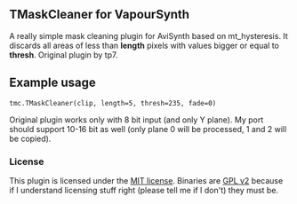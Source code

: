 ## TMaskCleaner for VapourSynth ##
A really simple mask cleaning plugin for AviSynth based on mt_hysteresis. It discards all areas of less than **length** pixels with values bigger or equal to **thresh**. Original plugin by tp7.

## Example usage ##
```tmc.TMaskCleaner(clip, length=5, thresh=235, fade=0)```

Original plugin works only with 8 bit input (and only Y plane). My port should support 10-16 bit as well (only plane 0 will be processed, 1 and 2 will be copied).

### License ###
This plugin is licensed under the [MIT license][mit_license]. Binaries are [GPL v2][gpl_v2] because if I understand licensing stuff right (please tell me if I don't) they must be.

[mit_license]: http://opensource.org/licenses/MIT
[gpl_v2]: http://www.gnu.org/licenses/gpl-2.0.html
